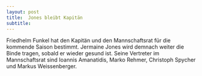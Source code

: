 ```yaml
---
layout: post
title:  Jones bleibt Kapitän
subtitle:  
---
```


Friedhelm Funkel hat den Kapitän und den Mannschaftsrat für die kommende Saison bestimmt. Jermaine Jones wird demnach weiter die Binde tragen, sobald er wieder gesund ist. Seine Vertreter im Mannschaftsrat sind Ioannis Amanatidis, Marko Rehmer, Christoph Spycher und Markus Weissenberger.


